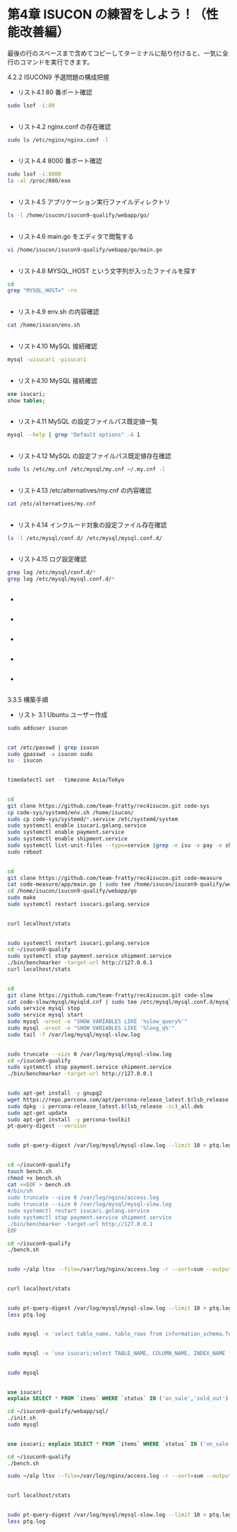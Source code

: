 # 第4章 ISUCON の練習をしよう！（性能改善編）

最後の行のスペースまで含めてコピーしてターミナルに貼り付けると、一気に全行のコマンドを実行できます。

4.2.2 ISUCON9 予選問題の構成把握

* リスト4.1 80 番ポート確認
```sh
sudo lsof -i:80
 
```

* リスト4.2 nginx.conf の存在確認
```sh
sudo ls /etc/nginx/nginx.conf -l
 
```

* リスト4.4 8000 番ポート確認
```sh
sudo lsof -i:8000
ls -al /proc/880/exe
 
```

* リスト4.5 アプリケーション実行ファイルディレクトリ
```sh
ls -l /home/isucon/isucon9-qualify/webapp/go/
 
```

* リスト4.6 main.go をエディタで閲覧する
```sh
vi /home/isucon/isucon9-qualify/webapp/go/main.go
 
```

* リスト4.8 MYSQL_HOST という文字列が入ったファイルを探す
```sh
cd
grep "MYSQL_HOST=" -rn
 
```

* リスト4.9 env.sh の内容確認
```sh
cat /home/isucon/env.sh
 
```

* リスト4.10 MySQL 接続確認
```sh
mysql -uisucari -pisucari
 
```

* リスト4.10 MySQL 接続確認
```sql
use isucari;
show tables;
 
```

* リスト4.11 MySQL の設定ファイルパス既定値一覧
```sh
mysql --help | grep "Default options" -A 1
 
```

* リスト4.12 MySQL の設定ファイルパス既定値存在確認
```sh
sudo ls /etc/my.cnf /etc/mysql/my.cnf ~/.my.cnf -l
 
```

* リスト4.13 /etc/alternatives/my.cnf の内容確認
```sh
cat /etc/alternatives/my.cnf
 
```

* リスト4.14 インクルード対象の設定ファイル存在確認
```sh
ls -l /etc/mysql/conf.d/ /etc/mysql/mysql.conf.d/
 
```

* リスト4.15 ログ設定確認
```sh
grep log /etc/mysql/conf.d/*
grep log /etc/mysql/mysql.conf.d/*
 
```

* 
```sh


```

* 
```sh


```

* 
```sh


```

* 
```sh


```

* 
```sh


```




3.3.5 構築手順

* リスト 3.1 Ubuntu ユーザー作成
```sh
sudo adduser isucon
 
```

```sh
cat /etc/passwd | grep isucon
sudo gpasswd -a isucon sudo
su - isucon
 
```

```sh
timedatectl set - timezone Asia/Tokyo
 
```

```sh
cd
git clone https://github.com/team-fratty/rec4isucon.git code-sys
cp code-sys/systemd/env.sh /home/isucon/
sudo cp code-sys/systemd/*.service /etc/systemd/system
sudo systemctl enable isucari.golang.service
sudo systemctl enable payment.service
sudo systemctl enable shipment.service
sudo systemctl list-unit-files --type=service |grep -e isu -e pay -e ship
sudo reboot
 
```


```sh
cd
git clone https://github.com/team-fratty/rec4isucon.git code-measure
cat code-measure/app/main.go | sudo tee /home/isucon/isucon9-qualify/webapp/go/main.go
cd /home/isucon/isucon9-qualify/webapp/go
sudo make
sudo systemctl restart isucari.golang.service
 
```

```sh
curl localhost/stats
 
```

```sh
sudo systemctl restart isucari.golang.service
cd ~/isucon9-qualify
sudo systemctl stop payment.service shipment.service
./bin/benchmarker -target-url http://127.0.0.1
curl localhost/stats
 
```

```sh
cd
git clone https://github.com/team-fratty/rec4isucon.git code-slow
cat code-slow/mysql/mysqld.cnf | sudo tee /etc/mysql/mysql.conf.d/mysqld.cnf
sudo service mysql stop
sudo service mysql start
sudo mysql -uroot -e "SHOW VARIABLES LIKE '%slow_query%'"
sudo mysql -uroot -e "SHOW VARIABLES LIKE '%long_q%'"
sudo tail -f /var/log/mysql/mysql-slow.log
 
```

```sh
sudo truncate --size 0 /var/log/mysql/mysql-slow.log 
cd ~/isucon9-qualify
sudo systemctl stop payment.service shipment.service
./bin/benchmarker -target-url http://127.0.0.1
 
```

```sh
sudo apt-get install -y gnupg2
wget https://repo.percona.com/apt/percona-release_latest.$(lsb_release -sc)_all.deb
sudo dpkg -i percona-release_latest.$(lsb_release -sc)_all.deb
sudo apt-get update
sudo apt-get install -y percona-toolkit
pt-query-digest --version
 
```

```sh
sudo pt-query-digest /var/log/mysql/mysql-slow.log --limit 10 > ptq.log
 
```

```sh
cd ~/isucon9-qualify
touch bench.sh
chmod +x bench.sh
cat <<EOF > bench.sh
#/bin/sh
sudo truncate --size 0 /var/log/nginx/access.log
sudo truncate --size 0 /var/log/mysql/mysql-slow.log
sudo systemctl restart isucari.golang.service
sudo systemctl stop payment.service shipment.service
./bin/benchmarker -target-url http://127.0.0.1
EOF

```

```sh
cd ~/isucon9-qualify
./bench.sh
 
```

```sh
sudo ~/alp ltsv --file=/var/log/nginx/access.log -r --sort=sum --output="count,method,uri,sum,avg" -m "/items/[0-9]+.json,/upload/[0-9a-z]+.jpg,/transactions/[0-9]+.png,/users/[0-9]+.json,/new_items/[0-9]+.json,/static/*"
 
```

```sh
curl localhost/stats
 
```

```sh
sudo pt-query-digest /var/log/mysql/mysql-slow.log --limit 10 > ptq.log
less ptq.log
 
```

```sh
sudo mysql -e 'select table_name, table_rows from information_schema.TABLES where table_schema = "isucari";'
 
```

```sh
sudo mysql -e 'use isucari;select TABLE_NAME, COLUMN_NAME, INDEX_NAME from INFORMATION_SCHEMA.STATISTICS where TABLE_SCHEMA="isucari";'
 
```

```sh
sudo mysql
 
```

```sql
use isucari
explain SELECT * FROM `items` WHERE `status` IN ('on_sale','sold_out') AND category_id IN (61, 62, 63, 64, 65, 66) AND (`created_at` < '2019-08-12 15:45:55'  OR (`created_at` <= '2019-08-12 15:45:55' AND `id` < 49549)) ORDER BY `created_at` DESC, `id` DESC LIMIT 49;

```

```sh
cd ~/isucon9-qualify/webapp/sql/
./init.sh
sudo mysql
 
```

```sql
use isucari; explain SELECT * FROM `items` WHERE `status` IN ('on_sale','sold_out') AND category_id IN (61, 62, 63, 64, 65, 66) AND (`created_at` < '2019-08-12 15:45:55'  OR (`created_at` <= '2019-08-12 15:45:55' AND `id` < 49549)) ORDER BY `created_at` DESC, `id` DESC LIMIT 49;

```

```sh
cd ~/isucon9-qualify
./bench.sh

```

```sh
sudo ~/alp ltsv --file=/var/log/nginx/access.log -r --sort=sum --output="count,method,uri,sum,avg" -m "/items/[0-9]+.json,/upload/[0-9a-z]+.jpg,/transactions/[0-9]+.png,/users/[0-9]+.json,/new_items/[0-9]+.json,/static/*"
 
```

```sh
curl localhost/stats
 
```

```sh
sudo pt-query-digest /var/log/mysql/mysql-slow.log --limit 10 > ptq.log
less ptq.log
 
```

```sh
 
```

